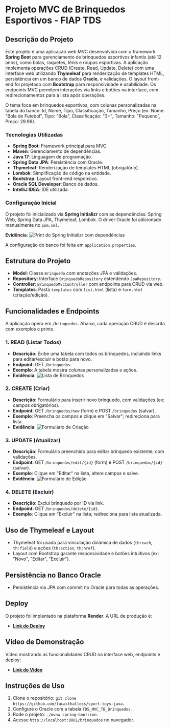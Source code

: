 # Projeto MVC de Brinquedos Esportivos - FIAP TDS

## Descrição do Projeto

Este projeto é uma aplicação web MVC desenvolvida com o framework **Spring Boot** para gerenciamento de brinquedos esportivos infantis (até 12 anos), como bolas, raquetes, tênis e roupas esportivas. A aplicação implementa operações CRUD (Create, Read, Update, Delete) com uma interface web utilizando **Thymeleaf** para renderização de templates HTML, persistência em um banco de dados **Oracle**, e validações. O layout front-end foi projetado com **Bootstrap** para responsividade e usabilidade. Os endpoints MVC permitem interações via links e botões na interface, com redirecionamentos para a lista após operações.

O tema foca em brinquedos esportivos, com colunas personalizadas na tabela do banco: Id, Nome, Tipo, Classificação, Tamanho, Preço (ex: Nome: "Bola de Futebol", Tipo: "Bola", Classificação: "3+", Tamanho: "Pequeno", Preço: 29.99).

### Tecnologias Utilizadas
- **Spring Boot**: Framework principal para MVC.
- **Maven**: Gerenciamento de dependências.
- **Java 17**: Linguagem de programação.
- **Spring Data JPA**: Persistência com Oracle.
- **Thymeleaf**: Renderização de templates HTML (obrigatório).
- **Lombok**: Simplificação de código na entidade.
- **Bootstrap**: Layout front-end responsivo.
- **Oracle SQL Developer**: Banco de dados.
- **IntelliJ IDEA**: IDE utilizada.

### Configuração Inicial
O projeto foi inicializado via **Spring Initializr** com as dependências: Spring Web, Spring Data JPA, Thymeleaf, Lombok. O driver Oracle foi adicionado manualmente no `pom.xml`.

**Evidência**:
![Print do Spring Initializr com dependências](assets/print-initializr.png)

A configuração do banco foi feita em `application.properties`.

## Estrutura do Projeto
- **Model**: Classe `Brinquedo` com anotações JPA e validações.
- **Repository**: Interface `BrinquedoRepository` estendendo `JpaRepository`.
- **Controller**: `BrinquedoMvcController` com endpoints para CRUD via web.
- **Templates**: Pasta `templates` com `list.html` (lista) e `form.html` (criação/edição).

## Funcionalidades e Endpoints

A aplicação opera em `/brinquedos`. Abaixo, cada operação CRUD é descrita com exemplos e prints.

### 1. READ (Listar Todos)
- **Descrição**: Exibe uma tabela com todos os brinquedos, incluindo links para editar/excluir e botão para novo.
- **Endpoint**: GET `/brinquedos`.
- **Exemplo**: A tabela mostra colunas personalizadas e ações.
- **Evidência**:
  ![Lista de Brinquedos](assets/list-brinquedos.png)


### 2. CREATE (Criar)
- **Descrição**: Formulário para inserir novo brinquedo, com validações (ex: campos obrigatórios).
- **Endpoint**: GET `/brinquedos/new` (form) e POST `/brinquedos` (salvar).
- **Exemplo**: Preencha os campos e clique em "Salvar"; redireciona para lista.
- **Evidência**:
  ![Formulário de Criação](assets/form-create.png)
  

### 3. UPDATE (Atualizar)
- **Descrição**: Formulário preenchido para editar brinquedo existente, com validações.
- **Endpoint**: GET `/brinquedos/edit/{id}` (form) e POST `/brinquedos/{id}` (salvar).
- **Exemplo**: Clique em "Editar" na lista, altere campos e salve.
- **Evidência**:
  ![Formulário de Edição](assets/form-edit.png)
  
  
### 4. DELETE (Excluir)
- **Descrição**: Exclui brinquedo por ID via link.
- **Endpoint**: GET `/brinquedos/delete/{id}`.
- **Exemplo**: Clique em "Excluir" na lista; redireciona para lista atualizada.


## Uso de Thymeleaf e Layout
- Thymeleaf foi usado para vinculação dinâmica de dados (`th:each`, `th:field`) e ações (`th:action`, `th:href`).
- Layout com Bootstrap garante responsividade e botões intuitivos (ex: "Novo", "Editar", "Excluir").

## Persistência no Banco Oracle
- Persistência via JPA com commit no Oracle para todas as operações.

## Deploy
O projeto foi implantado na plataforma **Render**. A URL de produção é:
- **[Link do Deploy](https://sport-toys-java.onrender.com/brinquedos)**

## Vídeo de Demonstração
Vídeo mostrando as funcionalidades CRUD na interface web, endpoints e deploy:
- **[Link do Vídeo](#)**

## Instruções de Uso
1. Clone o repositório: `git clone https://github.com/lucasthalless/sport-toys-java`.
2. Configure o Oracle com a tabela `TDS_MVC_TB_Brinquedos`.
3. Rode o projeto: `./mvnw spring-boot:run`.
4. Acesse `http://localhost:8081/brinquedos` no navegador.